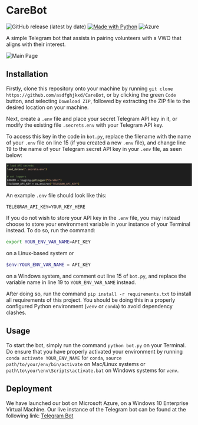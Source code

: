 # CareBot

![GitHub release (latest by date)](https://img.shields.io/github/v/release/asdfghjkxd/CareBot)
[![Made with Python](https://img.shields.io/badge/Python->=3.9-blue?logo=python&logoColor=white)](https://python.org "Python Homepage")
![Azure](https://img.shields.io/badge/azure-%230072C6.svg?style=for-the-badge&logo=microsoftazure&logoColor=white)

A simple Telegram bot that assists in pairing volunteers with a VWO that aligns with their interest.

![Main Page](assets/main_page.png)

## Installation

Firstly, clone this repository onto your machine by running `git clone https://github.com/asdfghjkxd/CareBot`, or by clicking the green `Code` button, and selecting `Download ZIP`, followed by extracting the ZIP file to the desired location on your machine.

Next, create a `.env` file and place your secret Telegram API key in it, or modify the existing file `.secrets.env` with your Telegram API key.

To access this key in the code in `bot.py`,  replace the filename with the name of your `.env` file on line 15 (if you created a new `.env` file), and change line 19 to the name of your Telegram secret API key in your `.env` file, as seen below:

![Uncommenting lines](assets/api_key.png)

An example `.env` file should look like this:

```dotenv
TELEGRAM_API_KEY=YOUR_KEY_HERE
```

If you do not wish to store your API key in the `.env` file, you may instead choose to store your environment variable in your instance of your Terminal instead. To do so, run the command:

```sh
export YOUR_ENV_VAR_NAME=API_KEY
```

on a Linux-based system or  

```powershell
$env:YOUR_ENV_VAR_NAME = API_KEY
```

on a Windows system, and comment out line 15 of `bot.py`, and replace the variable name in line 19 to `YOUR_ENV_VAR_NAME` instead.

After doing so, run the command `pip install -r requirements.txt` to install all requirements of this project. You should be doing this in a properly configured Python environment (`venv` or `conda`) to avoid dependency clashes.

## Usage

To start the bot, simply run the command `python bot.py` on your Terminal. Do ensure that you have properly activated your environment by running `conda activate YOUR_ENV_NAME` for `conda`, `source path/to/your/env/bin/activate` on Mac/Linux systems or `path\to\your\env\Scripts\activate.bat` on Windows systems for `venv`.

## Deployment

We have launched our bot on Microsoft Azure, on a Windows 10 Enterprise Virtual Machine. Our live instance of the Telegram bot can be found at the following link: [Telegram Bot](https://t.me/life_hacked_bot)
